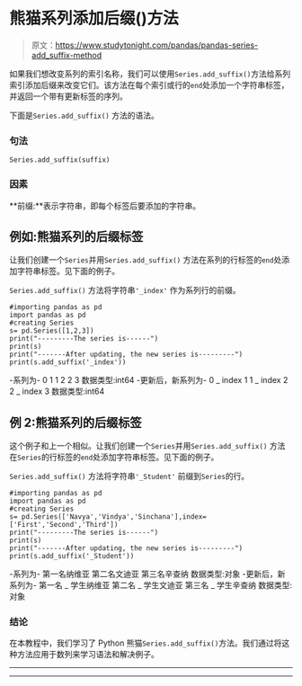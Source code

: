 # 熊猫系列添加后缀()方法

> 原文：<https://www.studytonight.com/pandas/pandas-series-add_suffix-method>

如果我们想改变系列的索引名称，我们可以使用`Series.add_suffix()`方法给系列索引添加后缀来改变它们。该方法在每个索引或行的`end`处添加一个字符串标签，并返回一个带有更新标签的序列。

下面是`Series.add_suffix()` 方法的语法。

### 句法

```
Series.add_suffix(suffix)
```

### 因素

**前缀:**表示字符串，即每个标签后要添加的字符串。

## 例如:熊猫系列的后缀标签

让我们创建一个`Series`并用`Series.add_suffix()` 方法在系列的行标签的`end`处添加字符串标签。见下面的例子。

`Series.add_suffix()` 方法将字符串`'_index'` 作为系列行的前缀。

```
#importing pandas as pd
import pandas as pd
#creating Series
s= pd.Series([1,2,3])
print("---------The series is------")
print(s)
print("-------After updating, the new series is---------")
print(s.add_suffix('_index'))
```

-系列为-
0 1
1 2
2 3
数据类型:int64
-更新后，新系列为-
0 _ index 1
1 _ index 2
2 _ index 3
数据类型:int64

## 例 2:熊猫系列的后缀标签

这个例子和上一个相似。让我们创建一个`Series`并用`Series.add_suffix()` 方法在`Series`的行标签的`end`处添加字符串标签。见下面的例子。

`Series.add_suffix()` 方法将字符串`'_Student'` 前缀到`Series`的行。

```
#importing pandas as pd
import pandas as pd
#creating Series
s= pd.Series(['Navya','Vindya','Sinchana'],index=['First','Second','Third'])
print("---------The series is------")
print(s)
print("-------After updating, the new series is---------")
print(s.add_suffix('_Student'))
```

-系列为-
第一名纳维亚
第二名文迪亚
第三名辛查纳
数据类型:对象
-更新后，新系列为-
第一名 _ 学生纳维亚
第二名 _ 学生文迪亚
第三名 _ 学生辛查纳
数据类型:对象

### 结论

在本教程中，我们学习了 Python 熊猫`Series.add_suffix()`方法。我们通过将这种方法应用于数列来学习语法和解决例子。

* * *

* * *